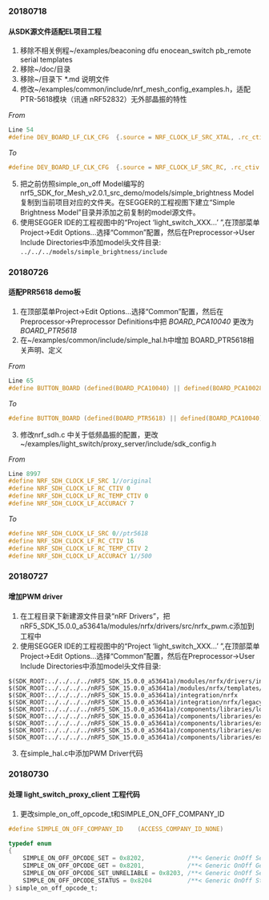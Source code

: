 ### 20180718
#### 从SDK源文件适配EL项目工程
1. 移除不相关例程~/examples/beaconing dfu enocean_switch pb_remote serial templates
2. 移除~/doc/目录
3. 移除~/目录下 *.md 说明文件
4. 修改~/examples/common/include/nrf_mesh_config_examples.h，适配PTR-5618模块（讯通 nRF52832）无外部晶振的特性

*From*
``` C
Line 54
#define DEV_BOARD_LF_CLK_CFG  {.source = NRF_CLOCK_LF_SRC_XTAL, .rc_ctiv = 0, .rc_temp_ctiv = 0, .accuracy = NRF_CLOCK_LF_ACCURACY_20_PPM}
```
*To*
``` C
#define DEV_BOARD_LF_CLK_CFG  {.source = NRF_CLOCK_LF_SRC_RC, .rc_ctiv = 16, .rc_temp_ctiv = 2, .accuracy = NRF_CLOCK_LF_ACCURACY_500_PPM}
```
5. 把之前仿照simple_on_off Model编写的nrf5_SDK_for_Mesh_v2.0.1_src_demo/models/simple_brightness Model复制到当前项目对应的文件夹。在SEGGER的工程视图下建立“Simple Brightness Model”目录并添加之前复制的model源文件。
6. 使用SEGGER IDE的工程视图中的“Project ‘light_switch_XXX...’ ”,在顶部菜单Project->Edit Options...选择“Common”配置，然后在Preprocessor->User Include Directories中添加model头文件目录:
`../../../models/simple_brightness/include`


### 20180726
#### 适配PRR5618 demo板
1. 在顶部菜单Project->Edit Options...选择“Common”配置，然后在Preprocessor->Preprocessor Definitions中把 *BOARD_PCA10040* 更改为 *BOARD_PTR5618* 
2. 在~/examples/common/include/simple_hal.h中增加 BOARD_PTR5618相关声明、定义

*From*
``` C
Line 65
#define BUTTON_BOARD (defined(BOARD_PCA10040) || defined(BOARD_PCA10028) || defined(BOARD_PCA10056)) //lint -e491 // Suppress "non-standard use of 'defined' preprocessor operator"
```
*To*
``` C
#define BUTTON_BOARD (defined(BOARD_PTR5618) || defined(BOARD_PCA10040) || defined(BOARD_PCA10028) || defined(BOARD_PCA10056)) //lint -e491 // Suppress "non-standard use of 'defined' preprocessor operator"
```
3. 修改nrf_sdh.c 中关于低频晶振的配置，更改~/examples/light_switch/proxy_server/include/sdk_config.h

*From*
``` C
Line 8997
#define NRF_SDH_CLOCK_LF_SRC 1//original
#define NRF_SDH_CLOCK_LF_RC_CTIV 0
#define NRF_SDH_CLOCK_LF_RC_TEMP_CTIV 0
#define NRF_SDH_CLOCK_LF_ACCURACY 7
```
*To*
``` C
#define NRF_SDH_CLOCK_LF_SRC 0//ptr5618
#define NRF_SDH_CLOCK_LF_RC_CTIV 16
#define NRF_SDH_CLOCK_LF_RC_TEMP_CTIV 2
#define NRF_SDH_CLOCK_LF_ACCURACY 1//500
```

### 20180727
#### 增加PWM driver
1. 在工程目录下新建源文件目录“nRF Drivers”，把nRF5_SDK_15.0.0_a53641a/modules/nrfx/drivers/src/nrfx_pwm.c添加到工程中
2. 使用SEGGER IDE的工程视图中的“Project ‘light_switch_XXX...’ ”,在顶部菜单Project->Edit Options...选择“Common”配置，然后在Preprocessor->User Include Directories中添加model头文件目录:
```
$(SDK_ROOT:../../../../nRF5_SDK_15.0.0_a53641a)/modules/nrfx/drivers/include
$(SDK_ROOT:../../../../nRF5_SDK_15.0.0_a53641a)/modules/nrfx/templates/nRF52832
$(SDK_ROOT:../../../../nRF5_SDK_15.0.0_a53641a)/integration/nrfx
$(SDK_ROOT:../../../../nRF5_SDK_15.0.0_a53641a)/integration/nrfx/legacy
$(SDK_ROOT:../../../../nRF5_SDK_15.0.0_a53641a)/components/libraries/log
$(SDK_ROOT:../../../../nRF5_SDK_15.0.0_a53641a)/components/libraries/experimental_log
$(SDK_ROOT:../../../../nRF5_SDK_15.0.0_a53641a)/components/libraries/experimental_log/src
$(SDK_ROOT:../../../../nRF5_SDK_15.0.0_a53641a)/components/libraries/experimental_section_vars
$(SDK_ROOT:../../../../nRF5_SDK_15.0.0_a53641a)/components/libraries/experimental_section_vars/src
```
3. 在simple_hal.c中添加PWM Driver代码

### 20180730
#### 处理 light_switch_proxy_client 工程代码
1. 更改simple_on_off_opcode_t和SIMPLE_ON_OFF_COMPANY_ID
``` C
#define SIMPLE_ON_OFF_COMPANY_ID    (ACCESS_COMPANY_ID_NONE)

typedef enum
{
    SIMPLE_ON_OFF_OPCODE_SET = 0x8202,            /**< Generic OnOff Set. */
    SIMPLE_ON_OFF_OPCODE_GET = 0x8201,            /**< Generic OnOff Get. */
    SIMPLE_ON_OFF_OPCODE_SET_UNRELIABLE = 0x8203, /**< Generic OnOff Set Unreliable. */
    SIMPLE_ON_OFF_OPCODE_STATUS = 0x8204          /**< Generic OnOff Status. */
} simple_on_off_opcode_t;
```
